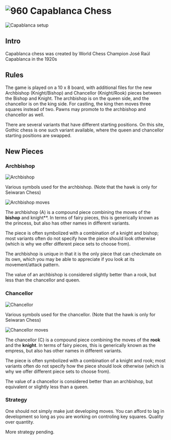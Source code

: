 # ![960](https://github.com/gbtami/pychess-variants/blob/master/icons/capablanca.svg) Capablanca Chess

![Capablanca setup](https://github.com/gbtami/pychess-variants/blob/master/static/images/CVariantsGuide/Capablanca.png)

## Intro

Capablanca chess was created by World Chess Champion José Raúl Capablanca in the 1920s 

## Rules

The game is played on a 10 x 8 board, with additional files for the new Archbishop (Knight/Bishop) and Chancellor (Knight/Rook) pieces between the Bishop and Knight. The archbishop is on the queen side, and the chancellor is on the king side. For castling, the king then moves three squares instead of two. Pawns may promote to the archbishop and chancellor as well.

There are several variants that have different starting positions. On this site, Gothic chess is one such variant available, where the queen and chancellor starting positions are swapped.

## New Pieces

### Archbishop

![Archbishop](https://github.com/gbtami/pychess-variants/blob/master/static/images/CVariantsGuide/Princesses.png)

Various symbols used for the archbishop. (Note that the hawk is only for Seiwaran Chess)

![Archbishop moves](https://github.com/gbtami/pychess-variants/blob/master/static/images/CVariantsGuide/Archbishop.png)

The archbishop (A) is a compound piece combining the moves of the **bishop** and knight**. In terms of fairy pieces, this is generically known as the princess, but also has other names in different variants.

The piece is often symbolized with a combination of a knight and bishop; most variants often do not specify how the piece should look otherwise (which is why we offer different piece sets to choose from).

The archbishop is unique in that it is the only piece that can checkmate on its own, which you may be able to appreciate if you look at its movement/attack pattern.

The value of an archbishop is considered slightly better than a rook, but less than the chancellor and queen.

### Chancellor

![Chancellor](https://github.com/gbtami/pychess-variants/blob/master/static/images/CVariantsGuide/Empresses.png)

Various symbols used for the chancellor. (Note that the hawk is only for Seiwaran Chess)

![Chancellor moves](https://github.com/gbtami/pychess-variants/blob/master/static/images/CVariantsGuide/Chancellor.png)

The chancellor (C) is a compound piece combining the moves of the **rook** and the **knight**. In terms of fairy pieces, this is generically known as the empress, but also has other names in different variants. 

The piece is often symbolized with a combination of a knight and rook; most variants often do not specify how the piece should look otherwise (which is why we offer different piece sets to choose from).

The value of a chancellor is considered better than an archbishop, but equivalent or slightly less than a queen.

### Strategy

One should not simply make just developing moves. You can afford to lag in development so long as you are working on controling key squares. Quality over quantity.

More strategy pending.
